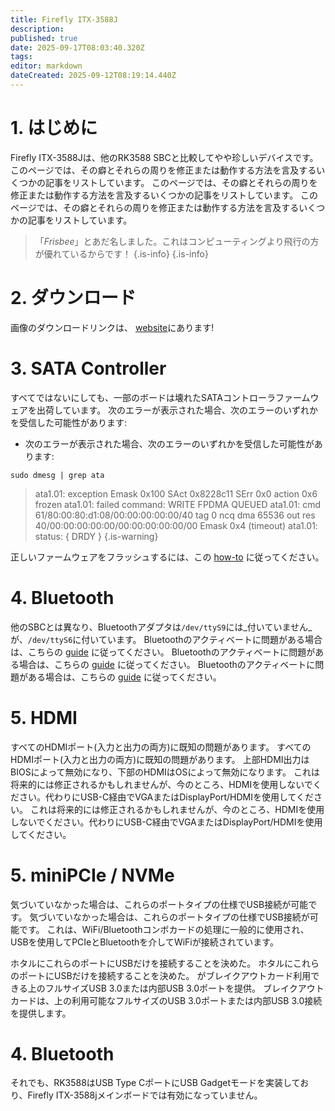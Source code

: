 ```yaml
---
title: Firefly ITX-3588J
description:
published: true
date: 2025-09-17T08:03:40.320Z
tags:
editor: markdown
dateCreated: 2025-09-12T08:19:14.440Z
---
```


# 1. はじめに

Firefly ITX-3588Jは、他のRK3588 SBCと比較してやや珍しいデバイスです。 このページでは、その癖とそれらの周りを修正または動作する方法を言及するいくつかの記事をリストしています。 このページでは、その癖とそれらの周りを修正または動作する方法を言及するいくつかの記事をリストしています。 このページでは、その癖とそれらの周りを修正または動作する方法を言及するいくつかの記事をリストしています。

> 「_Frisbee_」とあだ名しました。これはコンピューティングより飛行の方が優れているからです！
> {.is-info}
> {.is-info}

# 2. ダウンロード

画像のダウンロードリンクは、 [website](https://bredos.org/download.html)にあります!

# 3. SATA Controller

すべてではないにしても、一部のボードは壊れたSATAコントローラファームウェアを出荷しています。
次のエラーが表示された場合、次のエラーのいずれかを受信した可能性があります:

- 次のエラーが表示された場合、次のエラーのいずれかを受信した可能性があります:

```
sudo dmesg | grep ata
```

> ata1.01: exception Emask 0x100 SAct 0x8228c11 SErr 0x0 action 0x6 frozen
> ata1.01: failed command: WRITE FPDMA QUEUED
> ata1.01: cmd 61/80:00:80:d1:08/00:00:00:00:00/40 tag 0 ncq dma 65536 out
> res 40/00:00:00:00:00/00:00:00:00:00/00 Emask 0x4 (timeout)
> ata1.01: status: { DRDY }
> {.is-warning}

正しいファームウェアをフラッシュするには、この [how-to](/en/ITX-3588J/sata-firmware-fix) に従ってください。

# 4. Bluetooth

他のSBCとは異なり、Bluetoothアダプタは`/dev/ttyS9`には_付いていません_が、`/dev/ttyS6`に付いています。 Bluetoothのアクティベートに問題がある場合は、こちらの [guide](/en/itx-3588j/Bluetooth-Fix) に従ってください。 Bluetoothのアクティベートに問題がある場合は、こちらの [guide](/itx-3588j/Bluetooth-Fix) に従ってください。 Bluetoothのアクティベートに問題がある場合は、こちらの [guide](/itx-3588j/Bluetooth-Fix) に従ってください。

# 5. HDMI

すべてのHDMIポート(入力と出力の両方)に既知の問題があります。 すべてのHDMIポート(入力と出力の両方)に既知の問題があります。 上部HDMI出力はBIOSによって無効になり、下部のHDMIはOSによって無効になります。 これは将来的には修正されるかもしれませんが、今のところ、HDMIを使用しないでください。代わりにUSB-C経由でVGAまたはDisplayPort/HDMIを使用してください。 これは将来的には修正されるかもしれませんが、今のところ、HDMIを使用しないでください。代わりにUSB-C経由でVGAまたはDisplayPort/HDMIを使用してください。

# 5. miniPCIe / NVMe

気づいていなかった場合は、これらのポートタイプの仕様でUSB接続が可能です。 気づいていなかった場合は、これらのポートタイプの仕様でUSB接続が可能です。 これは、WiFi/Bluetoothコンボカードの処理に一般的に使用され、USBを使用してPCIeとBluetoothを介してWiFiが接続されています。

ホタルにこれらのポートにUSBだけを接続することを決めた。 ホタルにこれらのポートにUSBだけを接続することを決めた。 がブレイクアウトカード利用できる上のフルサイズUSB 3.0または内部USB 3.0ポートを提供。 ブレイクアウトカードは、上の利用可能なフルサイズのUSB 3.0ポートまたは内部USB 3.0接続を提供します。

# 4. Bluetooth

それでも、RK3588はUSB Type CポートにUSB Gadgetモードを実装しており、Firefly ITX-3588jメインボードでは有効になっていません。